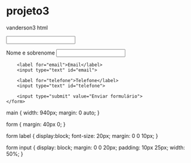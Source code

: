 # projeto3
vanderson3
html
<main>
<form>
<label> </label>
<input>
</form>
</main>
<main>
    <form>
        <label for="nomesobrenome">Nome e sobrenome</label>
        <input type="text" id="nomesobrenome">

        <label for="email">Email</label>
        <input type="text" id="email">

        <label for="telefone">Telefone</label>
        <input type="text" id="telefone">

        <input type="submit" value="Enviar formulário">
    </form>
</main>
main {
    width: 940px;
    margin: 0 auto;
}

form {
    margin: 40px 0;
}

form label {
    display:block;
    font-size: 20px;
    margin: 0 0 10px;
}

form input {
    display: block;
    margin: 0 0 20px;
    padding: 10px 25px;
    width: 50%;
}
